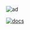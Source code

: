 ![ad](https://github.com/user-attachments/assets/dfc04215-a4d1-41d9-ac2c-615d57cb8834)

[![docs](https://github.com/user-attachments/assets/d2fa4c6f-d41c-42da-b520-34c3b2dc3456)](https://jetenginex.github.io/docs/)
